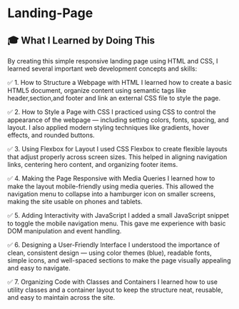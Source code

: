 # Landing-Page

## 🎓 What I Learned by Doing This
By creating this simple responsive landing page using HTML and CSS, I learned several important web development concepts and skills:

✅ 1. How to Structure a Webpage with HTML
I learned how to create a basic HTML5 document, organize content using semantic tags like header,section,and footer and link an external CSS file to style the page.

✅ 2. How to Style a Page with CSS
I practiced using CSS to control the appearance of the webpage — including setting colors, fonts, spacing, and layout. I also applied modern styling techniques like gradients, hover effects, and rounded buttons.

✅ 3. Using Flexbox for Layout
I used CSS Flexbox to create flexible layouts that adjust properly across screen sizes. This helped in aligning navigation links, centering hero content, and organizing footer items.

✅ 4. Making the Page Responsive with Media Queries
I learned how to make the layout mobile-friendly using media queries. This allowed the navigation menu to collapse into a hamburger icon on smaller screens, making the site usable on phones and tablets.

✅ 5. Adding Interactivity with JavaScript
I added a small JavaScript snippet to toggle the mobile navigation menu. This gave me experience with basic DOM manipulation and event handling.

✅ 6. Designing a User-Friendly Interface
I understood the importance of clean, consistent design — using color themes (blue), readable fonts, simple icons, and well-spaced sections to make the page visually appealing and easy to navigate.

✅ 7. Organizing Code with Classes and Containers
I learned how to use utility classes and a container layout to keep the structure neat, reusable, and easy to maintain across the site.

